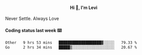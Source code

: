 <h4 style="text-align: center;">Hi 👋, I'm Levi</h4>  Never Settle. Always Love
<!---<img align="right" alt="Coding" width="300" src="https://i.pinimg.com/originals/81/17/8b/81178b47a8598f0c81c4799f2cdd4057.gif"></p> --->

#### Coding status last week ⌨️

<!--START_SECTION:waka-->

```txt
Other   9 hrs 53 mins   ███████████████████▓░░░░░   79.33 %
Go      2 hrs 34 mins   █████▒░░░░░░░░░░░░░░░░░░░   20.67 %
```

<!--END_SECTION:waka-->
